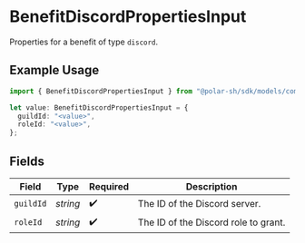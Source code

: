 # BenefitDiscordPropertiesInput

Properties for a benefit of type `discord`.

## Example Usage

```typescript
import { BenefitDiscordPropertiesInput } from "@polar-sh/sdk/models/components";

let value: BenefitDiscordPropertiesInput = {
  guildId: "<value>",
  roleId: "<value>",
};
```

## Fields

| Field                                | Type                                 | Required                             | Description                          |
| ------------------------------------ | ------------------------------------ | ------------------------------------ | ------------------------------------ |
| `guildId`                            | *string*                             | :heavy_check_mark:                   | The ID of the Discord server.        |
| `roleId`                             | *string*                             | :heavy_check_mark:                   | The ID of the Discord role to grant. |